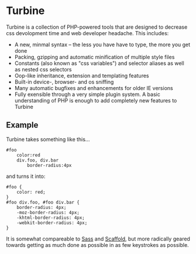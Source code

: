 Turbine
=======

Turbine is a collection of PHP-powered tools that are designed to decrease css devolopment time and web developer headache. This includes:

  - A new, minmal syntax – the less you have have to type, the more you get done
  - Packing, gzipping and automatic minification of multiple style files
  - Constants (also known as "css variables") and selector aliases as well as nested css selectors
  - Oop-like inheritance, extension and templating features
  - Built-in device-, browser- and os sniffing
  - Many automatic bugfixes and enhancements for older IE versions
  - Fully exensible through a very simple plugin system. A basic understanding of PHP is enough to add completely new features to Turbine

Example
-------

Turbine takes something like this...


    #foo
        color:red
        div.foo, div.bar
            border-radius:4px

and turns it into:

    #foo {
        color: red;
    }
    #foo div.foo, #foo div.bar {
        border-radius: 4px;
        -moz-border-radius: 4px;
        -khtml-border-radius: 4px;
        -webkit-border-radius: 4px;
    }

It is somewhat compareable to [Sass][1] and [Scaffold][2], but more radically geared towards getting as much done as possible in as few keystrokes as possible.

  [1]: http://sass-lang.com/
  [2]: http://github.com/anthonyshort/csscaffold
